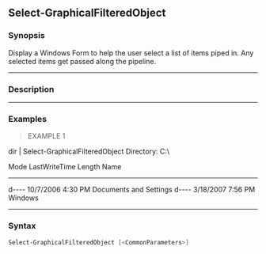 Select-GraphicalFilteredObject
------------------------------

### Synopsis
Display a Windows Form to help the user select a list of items piped in.
Any selected items get passed along the pipeline.

---

### Description

---

### Examples
> EXAMPLE 1

dir | Select-GraphicalFilteredObject
Directory: C:\

Mode                LastWriteTime     Length Name
----                -------------     ------ ----
d----         10/7/2006   4:30 PM            Documents and Settings
d----         3/18/2007   7:56 PM            Windows

---

### Syntax
```PowerShell
Select-GraphicalFilteredObject [<CommonParameters>]
```
